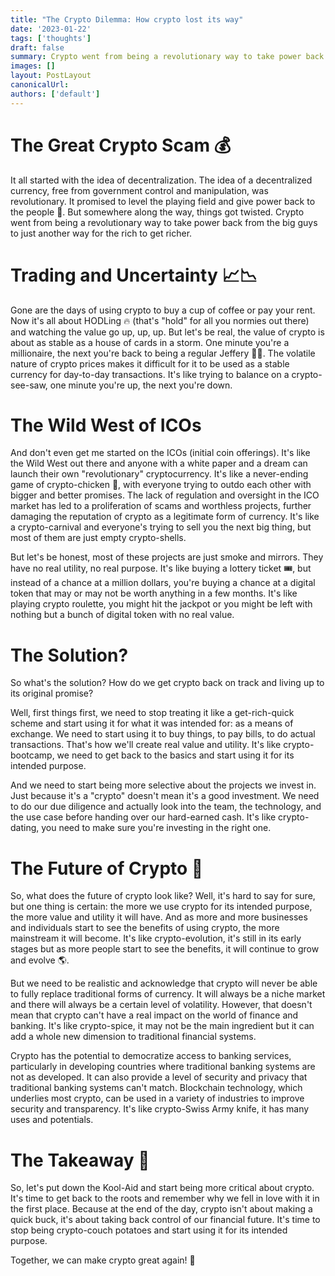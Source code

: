 ```yaml
---
title: "The Crypto Dilemma: How crypto lost its way"
date: '2023-01-22'
tags: ['thoughts']
draft: false
summary: Crypto went from being a revolutionary way to take power back from the big guys to just another way for the rich to get richer. Let's talk about it.
images: []
layout: PostLayout
canonicalUrl:
authors: ['default']
---
```



# The Great Crypto Scam 💰 

It all started with the idea of decentralization. The idea of a decentralized currency, free from government control and manipulation, was revolutionary. It promised to level the playing field and give power back to the people 💪. But somewhere along the way, things got twisted. Crypto went from being a revolutionary way to take power back from the big guys to just another way for the rich to get richer.

# Trading and Uncertainty 📈📉

Gone are the days of using crypto to buy a cup of coffee or pay your rent. Now it's all about HODLing 🔥 (that's "hold" for all you normies out there) and watching the value go up, up, up. But let's be real, the value of crypto is about as stable as a house of cards in a storm. One minute you're a millionaire, the next you're back to being a regular Jeffery 🙍‍♂️. The volatile nature of crypto prices makes it difficult for it to be used as a stable currency for day-to-day transactions. It's like trying to balance on a crypto-see-saw, one minute you're up, the next you're down.

# The Wild West of ICOs

And don't even get me started on the ICOs (initial coin offerings). It's like the Wild West out there and anyone with a white paper and a dream can launch their own "revolutionary" cryptocurrency. It's like a never-ending game of crypto-chicken 🐔, with everyone trying to outdo each other with bigger and better promises. The lack of regulation and oversight in the ICO market has led to a proliferation of scams and worthless projects, further damaging the reputation of crypto as a legitimate form of currency. It's like a crypto-carnival and everyone's trying to sell you the next big thing, but most of them are just empty crypto-shells.

But let's be honest, most of these projects are just smoke and mirrors. They have no real utility, no real purpose. It's like buying a lottery ticket 🎟️, but instead of a chance at a million dollars, you're buying a chance at a digital token that may or may not be worth anything in a few months. It's like playing crypto roulette, you might hit the jackpot or you might be left with nothing but a bunch of digital token with no real value.

# The Solution?

So what's the solution? How do we get crypto back on track and living up to its original promise?

Well, first things first, we need to stop treating it like a get-rich-quick scheme and start using it for what it was intended for: as a means of exchange. We need to start using it to buy things, to pay bills, to do actual transactions. That's how we'll create real value and utility. It's like crypto-bootcamp, we need to get back to the basics and start using it for its intended purpose.

And we need to start being more selective about the projects we invest in. Just because it's a "crypto" doesn't mean it's a good investment. We need to do our due diligence and actually look into the team, the technology, and the use case before handing over our hard-earned cash. It's like crypto-dating, you need to make sure you're investing in the right one.

# The Future of Crypto 🔮

So, what does the future of crypto look like? Well, it's hard to say for sure, but one thing is certain: the more we use crypto for its intended purpose, the more value and utility it will have. And as more and more businesses and individuals start to see the benefits of using crypto, the more mainstream it will become. It's like crypto-evolution, it's still in its early stages but as more people start to see the benefits, it will continue to grow and evolve 🌎.

But we need to be realistic and acknowledge that crypto will never be able to fully replace traditional forms of currency. It will always be a niche market and there will always be a certain level of volatility. However, that doesn't mean that crypto can't have a real impact on the world of finance and banking. It's like crypto-spice, it may not be the main ingredient but it can add a whole new dimension to traditional financial systems.

Crypto has the potential to democratize access to banking services, particularly in developing countries where traditional banking systems are not as developed. It can also provide a level of security and privacy that traditional banking systems can't match. Blockchain technology, which underlies most crypto, can be used in a variety of industries to improve security and transparency. It's like crypto-Swiss Army knife, it has many uses and potentials.

# The Takeaway 💭

So, let's put down the Kool-Aid and start being more critical about crypto. It's time to get back to the roots and remember why we fell in love with it in the first place. Because at the end of the day, crypto isn't about making a quick buck, it's about taking back control of our financial future. It's time to stop being crypto-couch potatoes and start using it for its intended purpose.

Together, we can make crypto great again! 🚀